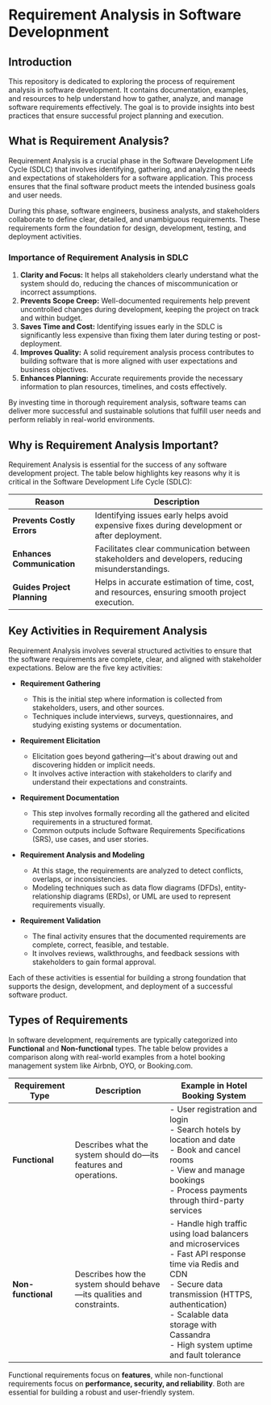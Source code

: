 # Requirement Analysis in Software Developnment

## Introduction

This repository is dedicated to exploring the process of requirement analysis in software development. It contains documentation, examples, and resources to help understand how to gather, analyze, and manage software requirements effectively. The goal is to provide insights into best practices that ensure successful project planning and execution.

## What is Requirement Analysis?

Requirement Analysis is a crucial phase in the Software Development Life Cycle (SDLC) that involves identifying, gathering, and analyzing the needs and expectations of stakeholders for a software application. This process ensures that the final software product meets the intended business goals and user needs.

During this phase, software engineers, business analysts, and stakeholders collaborate to define clear, detailed, and unambiguous requirements. These requirements form the foundation for design, development, testing, and deployment activities.

### Importance of Requirement Analysis in SDLC

1. **Clarity and Focus:** It helps all stakeholders clearly understand what the system should do, reducing the chances of miscommunication or incorrect assumptions.
2. **Prevents Scope Creep:** Well-documented requirements help prevent uncontrolled changes during development, keeping the project on track and within budget.
3. **Saves Time and Cost:** Identifying issues early in the SDLC is significantly less expensive than fixing them later during testing or post-deployment.
4. **Improves Quality:** A solid requirement analysis process contributes to building software that is more aligned with user expectations and business objectives.
5. **Enhances Planning:** Accurate requirements provide the necessary information to plan resources, timelines, and costs effectively.

By investing time in thorough requirement analysis, software teams can deliver more successful and sustainable solutions that fulfill user needs and perform reliably in real-world environments.

## Why is Requirement Analysis Important?

Requirement Analysis is essential for the success of any software development project. The table below highlights key reasons why it is critical in the Software Development Life Cycle (SDLC):

| **Reason**                         | **Description**                                                                                  |
|-----------------------------------|--------------------------------------------------------------------------------------------------|
| **Prevents Costly Errors**        | Identifying issues early helps avoid expensive fixes during development or after deployment.    |
| **Enhances Communication**        | Facilitates clear communication between stakeholders and developers, reducing misunderstandings.|
| **Guides Project Planning**       | Helps in accurate estimation of time, cost, and resources, ensuring smooth project execution.    |

## Key Activities in Requirement Analysis

Requirement Analysis involves several structured activities to ensure that the software requirements are complete, clear, and aligned with stakeholder expectations. Below are the five key activities:

- **Requirement Gathering**
  - This is the initial step where information is collected from stakeholders, users, and other sources.
  - Techniques include interviews, surveys, questionnaires, and studying existing systems or documentation.

- **Requirement Elicitation**
  - Elicitation goes beyond gathering—it's about drawing out and discovering hidden or implicit needs.
  - It involves active interaction with stakeholders to clarify and understand their expectations and constraints.

- **Requirement Documentation**
  - This step involves formally recording all the gathered and elicited requirements in a structured format.
  - Common outputs include Software Requirements Specifications (SRS), use cases, and user stories.

- **Requirement Analysis and Modeling**
  - At this stage, the requirements are analyzed to detect conflicts, overlaps, or inconsistencies.
  - Modeling techniques such as data flow diagrams (DFDs), entity-relationship diagrams (ERDs), or UML are used to represent requirements visually.

- **Requirement Validation**
  - The final activity ensures that the documented requirements are complete, correct, feasible, and testable.
  - It involves reviews, walkthroughs, and feedback sessions with stakeholders to gain formal approval.

Each of these activities is essential for building a strong foundation that supports the design, development, and deployment of a successful software product.

## Types of Requirements

In software development, requirements are typically categorized into **Functional** and **Non-functional** types. The table below provides a comparison along with real-world examples from a hotel booking management system like Airbnb, OYO, or Booking.com.

| Requirement Type       | Description                                                                 | Example in Hotel Booking System                                                                 |
|------------------------|-----------------------------------------------------------------------------|--------------------------------------------------------------------------------------------------|
| **Functional**         | Describes what the system should do—its features and operations.            | - User registration and login <br> - Search hotels by location and date <br> - Book and cancel rooms <br> - View and manage bookings <br> - Process payments through third-party services |
| **Non-functional**     | Describes how the system should behave—its qualities and constraints.       | - Handle high traffic using load balancers and microservices <br> - Fast API response time via Redis and CDN <br> - Secure data transmission (HTTPS, authentication) <br> - Scalable data storage with Cassandra <br> - High system uptime and fault tolerance |

Functional requirements focus on **features**, while non-functional requirements focus on **performance, security, and reliability**. Both are essential for building a robust and user-friendly system.






